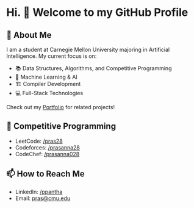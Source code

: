 # Hi. 👋 Welcome to my GitHub Profile

## 🚀 About Me
I am a student at Carnegie Mellon University majoring in Artificial Intelligence. My current focus is on:

- 📚 Data Structures, Algorithms, and Competitive Programming
- 🧠 Machine Learning & AI
- 🏗️ Compiler Development
- 💻 Full-Stack Technologies

Check out my [Portfolio](https://pras.dev) for related projects!

## 🎯 Competitive Programming
- LeetCode: [/pras28](https://leetcode.com/pras28)
- Codeforces: [/prasanna28](https://codeforces.com/profile/prasanna28)
- CodeChef: [/prasanna028](https://www.codechef.com/users/prasanna028)

## 📫 How to Reach Me
- LinkedIn: [/ppantha](https://www.linkedin.com/in/ppantha)
- Email: pras@cmu.edu

